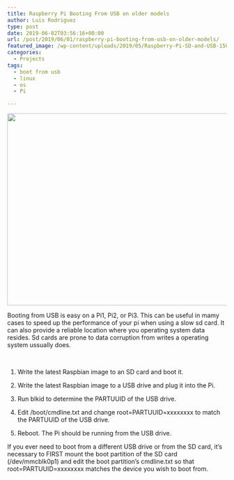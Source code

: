 ```yaml
---
title: Raspberry Pi Booting From USB on older models
author: Luis Rodriguez
type: post
date: 2019-06-02T03:56:16+00:00
url: /post/2019/06/01/raspberry-pi-booting-from-usb-on-older-models/
featured_image: /wp-content/uploads/2019/05/Raspberry-Pi-SD-and-USB-150x150.jpg
categories:
  - Projects
tags:
  - boot from usb
  - linux
  - os
  - Pi

---
```

[<img class="aligncenter size-full wp-image-963" src="https://blog.silocitylabs.com/wp-content/uploads/2019/05/Raspberry-Pi-SD-and-USB.jpg" alt="" width="918" height="442" srcset="https://blog.silocitylabs.com/wp-content/uploads/2019/05/Raspberry-Pi-SD-and-USB.jpg 918w, https://blog.silocitylabs.com/wp-content/uploads/2019/05/Raspberry-Pi-SD-and-USB-300x144.jpg 300w, https://blog.silocitylabs.com/wp-content/uploads/2019/05/Raspberry-Pi-SD-and-USB-768x370.jpg 768w" sizes="(max-width: 918px) 100vw, 918px" />][1]

Booting from USB is easy on a Pi1, Pi2, or Pi3. This can be useful in mamy cases to speed up the performance of your pi when using a slow sd card. It can also provide a reliable location where you operating system data resides. Sd cards are prone to data corruption from writes a operating system ussually does.

&nbsp;

1. Write the latest Raspbian image to an SD card and boot it.

2. Write the latest Raspbian image to a USB drive and plug it into the Pi.

3. Run blkid to determine the PARTUUID of the USB drive.

4. Edit /boot/cmdline.txt and change root=PARTUUID=xxxxxxxx to match the PARTUUID of the USB drive.

5. Reboot. The Pi should be running from the USB drive.

If you ever need to boot from a different USB drive or from the SD card, it&#8217;s necessary to FIRST mount the boot partition of the SD card (/dev/mmcblk0p1) and edit the boot partition&#8217;s cmdline.txt so that root=PARTUUID=xxxxxxxx matches the device you wish to boot from.

&nbsp;

&nbsp;

 [1]: https://blog.silocitylabs.com/wp-content/uploads/2019/05/Raspberry-Pi-SD-and-USB.jpg